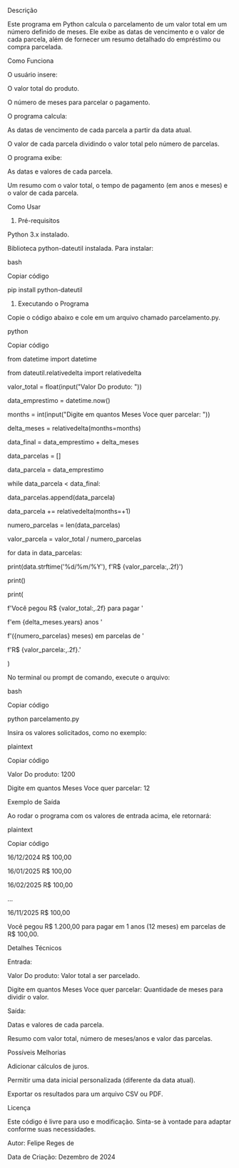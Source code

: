 Descrição

Este programa em Python calcula o parcelamento de um valor total em um número definido de meses. Ele exibe as datas de vencimento e o valor de cada parcela, além de fornecer um resumo detalhado do empréstimo ou compra parcelada.

Como Funciona

O usuário insere:

O valor total do produto.

O número de meses para parcelar o pagamento.

O programa calcula:

As datas de vencimento de cada parcela a partir da data atual.

O valor de cada parcela dividindo o valor total pelo número de parcelas.

O programa exibe:

As datas e valores de cada parcela.

Um resumo com o valor total, o tempo de pagamento (em anos e meses) e o valor de cada parcela.

Como Usar

1. Pré-requisitos

Python 3.x instalado.

Biblioteca python-dateutil instalada. Para instalar:

bash

Copiar código

pip install python-dateutil

1. Executando o Programa

Copie o código abaixo e cole em um arquivo chamado parcelamento.py.

python

Copiar código

from datetime import datetime

from dateutil.relativedelta import relativedelta

valor\_total = float(input("Valor Do produto: "))

data\_emprestimo = datetime.now()

months = int(input("Digite em quantos Meses Voce quer parcelar: "))

delta\_meses = relativedelta(months=months)

data\_final = data\_emprestimo + delta\_meses

data\_parcelas = []

data\_parcela = data\_emprestimo

while data\_parcela < data\_final:

data\_parcelas.append(data\_parcela)

data\_parcela += relativedelta(months=+1)

numero\_parcelas = len(data\_parcelas)

valor\_parcela = valor\_total / numero\_parcelas

for data in data\_parcelas:

print(data.strftime('%d/%m/%Y'), f'R$ {valor\_parcela:,.2f}')

print()

print(

f'Você pegou R$ {valor\_total:,.2f} para pagar '

f'em {delta\_meses.years} anos '

f'({numero\_parcelas} meses) em parcelas de '

f'R$ {valor\_parcela:,.2f}.'

)

No terminal ou prompt de comando, execute o arquivo:

bash

Copiar código

python parcelamento.py

Insira os valores solicitados, como no exemplo:

plaintext

Copiar código

Valor Do produto: 1200

Digite em quantos Meses Voce quer parcelar: 12

Exemplo de Saída

Ao rodar o programa com os valores de entrada acima, ele retornará:

plaintext

Copiar código

16/12/2024 R$ 100,00

16/01/2025 R$ 100,00

16/02/2025 R$ 100,00

...

16/11/2025 R$ 100,00

Você pegou R$ 1.200,00 para pagar em 1 anos (12 meses) em parcelas de R$ 100,00.

Detalhes Técnicos

Entrada:

Valor Do produto: Valor total a ser parcelado.

Digite em quantos Meses Voce quer parcelar: Quantidade de meses para dividir o valor.

Saída:

Datas e valores de cada parcela.

Resumo com valor total, número de meses/anos e valor das parcelas.

Possíveis Melhorias

Adicionar cálculos de juros.

Permitir uma data inicial personalizada (diferente da data atual).

Exportar os resultados para um arquivo CSV ou PDF.

Licença

Este código é livre para uso e modificação. Sinta-se à vontade para adaptar conforme suas necessidades.

Autor: Felipe Reges de

Data de Criação: Dezembro de 2024
